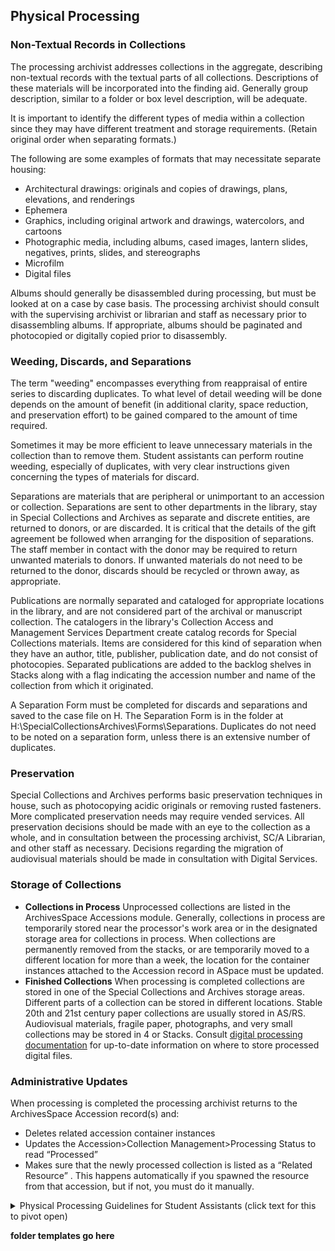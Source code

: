 ## Physical Processing

### Non-Textual Records in Collections

The processing archivist addresses collections in the aggregate, describing non-textual records with the textual parts of all collections. Descriptions of these materials will be incorporated into the finding aid. Generally group description, similar to a folder or box level description, will be adequate.

It is important to identify the different types of media within a collection since they may have different treatment and storage requirements. (Retain original order when separating formats.)

The following are some examples of formats that may necessitate separate housing:

- Architectural drawings: originals and copies of drawings, plans, elevations, and renderings
- Ephemera
- Graphics, including original artwork and drawings, watercolors, and cartoons
- Photographic media, including albums, cased images, lantern slides, negatives, prints, slides, and stereographs
- Microfilm
- Digital files  

Albums should generally be disassembled during processing, but must be looked at on a case by case basis. The processing archivist should consult with the supervising archivist or librarian and staff as necessary prior to disassembling albums. If appropriate, albums should be paginated and photocopied or digitally copied prior to disassembly.

### Weeding, Discards, and Separations

The term "weeding" encompasses everything from reappraisal of entire series to discarding duplicates. To what level of detail weeding will be done depends on the amount of benefit (in additional clarity, space reduction, and preservation effort) to be gained compared to the amount of time required.

Sometimes it may be more efficient to leave unnecessary materials in the collection than to remove them. Student assistants can perform routine weeding, especially of duplicates, with very clear instructions given concerning the types of materials for discard.

Separations are materials that are peripheral or unimportant to an accession or collection. Separations are sent to other departments in the library, stay in Special Collections and Archives as separate and discrete entities, are returned to donors, or are discarded. It is critical that the details of the gift agreement be followed when arranging for the disposition of separations. The staff member in contact with the donor may be required to return unwanted materials to donors. If unwanted materials do not need to be returned to the donor, discards should be recycled or thrown away, as appropriate.

Publications are normally separated and cataloged for appropriate locations in the library, and are not considered part of the archival or manuscript collection. The catalogers in the library's Collection Access and Management Services Department create catalog records for Special Collections materials. Items are considered for this kind of separation when they have an author, title, publisher, publication date, and do not consist of photocopies.    Separated publications are added to the backlog shelves in Stacks along with a flag indicating the accession number and name of the collection from which it originated.

A Separation Form must be completed for discards and separations and saved to the case file on H. The Separation Form is in the folder at H:\SpecialCollectionsArchives\Forms\Separations. Duplicates do not need to be noted on a separation form, unless there is an extensive number of duplicates.

### Preservation
Special Collections and Archives performs basic preservation techniques in house, such as photocopying acidic originals or removing rusted fasteners. More complicated preservation needs may require vended services. All preservation decisions should be made with an eye to the collection as a whole, and in consultation between the processing archivist, SC/A Librarian, and other staff as necessary. Decisions regarding the migration of audiovisual materials should be made in consultation with Digital Services.

### Storage of Collections
- **Collections in Process**
Unprocessed collections are listed in the ArchivesSpace Accessions module. Generally, collections in process are temporarily stored near the processor's work area or in the designated storage area for collections in process. When collections are permanently removed from the stacks, or are temporarily moved to a different location for more than a week, the location for the container instances attached to the Accession record in ASpace must be updated. 
- **Finished Collections**
When processing is completed collections are stored in one of the Special Collections and Archives storage areas. Different parts of a collection can be stored in different locations. Stable 20th and 21st century paper collections are usually stored in AS/RS. Audiovisual materials, fragile paper, photographs, and very small collections may be stored in 4 or Stacks. Consult [digital processing documentation](https://illuminatedpast.github.io/csun-sca-processing/02-processing/02-05-digitalprocessing.html) for up-to-date information on where to store processed digital files.

### Administrative Updates
When processing is completed the processing archivist returns to the ArchivesSpace Accession record(s) and:
- Deletes related accession container instances
- Updates the Accession>Collection Management>Processing Status to read “Processed”
- Makes sure that the newly processed collection is listed as a “Related Resource” . This happens automatically if you spawned the resource from that accession, but if not, you must do it manually.

<details>
  
  <summary>Physical Processing Guidelines for Student Assistants (click text for this to pivot open)</summary>

### Physical Processing Guidelines for Student Assistants

These general guidelines are intended for use by Student Assistants and should be adapted as needed for specific collections’ processing requirements:
Use the following supplies
- Discards box
- Folder template
- Pencil
- Plastic eraser
- Staple/fastener remover
- New acid-free folders
- PH pen
- Mylar strips
- Box marker

- Use new, clean acid-free folders for all final housing (see folder template). Don’t overstuff folders; avoid going over 2-3 crease lines when possible.
- Photocopy fragile originals, including all newsprint, onto acid-free bond paper. Remove the original from the collection and place it in your discards box (do not recycle anything before an archivist has seen it).
- Remove post-it or other sticky notes. If anything has been written upon the note, either transfer the message with a pencil in square brackets (for brief notes of one or two words), or photocopy the post-it onto acid-free paper. Place the photocopy in the collection in place of the post-it, and place and place the post-it in your discards box.
- Remove all duplicates from collections. If one copy has hand-written notes on it, keep that one with the collection and discard the rest. Otherwise, keep the copy in the best physical condition.
- If you find whole notebooks or legal pads in the collection, carefully detach the used pages either by hand or with a razor blade and keep ONLY those pages with the collection. If the entire pad has been used, remove any metal fasteners and detach the cardboard back.
- Remove paper clips, rubber bands, and string that attaches sheets of paper together. Staples should stay in place unless they are rusting. If sequencing is crucial, paginate using a soft pencil, marking the page number in brackets in the upper right-hand corner of the page.
- Remove material from original wrappers and binders whenever possible. If necessary, you may want to photocopy the original wrapper before placing it in your discards box. Some wrappers may have artifactual value and will be retained for exhibition.
- Remove letters from envelopes, unfold them, and put the envelope in front of the letter with which it belongs. Put empty envelopes in your discards box.
- Put photographs in Mylar sleeves. Use photo sheets when there are many photos, and place prints back to back in the sheets if the backs of the photos are blank. Use gloves when handling photographs.
- Flatten whatever folded items you can safely; flag others that are too fragile to flatten safely.
- If you supply or transfer a date, mark the date using pencil in brackets in the upper right hand corner of the page in this format: [1985 May 6].
- If you find any information about an individual of a personal nature, such as a social security or bank account number, flag that item. Addresses and phone numbers are fine.
- Leave oversized material in place, but mark it with a flag for Archivist review.
- Dates should appear as a range (1938-1943.) If dates are unknown and no circa date can be surmised, use “undated.” 
- Check the formatting of all dates so they are as follows:
YYYY
YYYY-YYYY
ca. yyyy
ca. yyyy-yyyy
ca. yyyy-ca. yyyy
If necessary to include month or day in the date, the date written on the folder should be formatted Year Month Day, example: 1979 April 17 (IMPORTANT: This is the date expression field in ArchivesSpace. For the machine readable fields in ArchivesSpace dates must go in using numbers formatted YYYY-MM-DD, example: 1979-04-17)
</details>

**folder templates go here**
